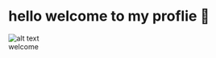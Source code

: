 # hello welcome to my proflie 🔢
![alt text](https://lanyard.cnrad.dev/api/896039333511979069)
<br />
welcome
